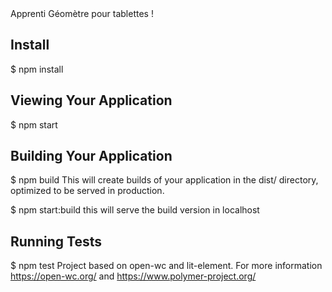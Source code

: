 <AG-tablette>
Apprenti Géomètre pour tablettes !

## Install
$ npm install

## Viewing Your Application
$ npm start

## Building Your Application
$ npm build
This will create builds of your application in the dist/ directory, optimized to be served in production.

$ npm start:build
this will serve the build version in localhost

## Running Tests
$ npm test
Project based on open-wc and lit-element. For more information https://open-wc.org/ and https://www.polymer-project.org/